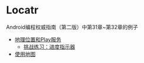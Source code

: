 # Locatr
Android编程权威指南（第二版）中第31章~第32章的例子

* [地理位置和Play服务](https://github.com/uv-lab/Locatr/tree/ch31)
    * [挑战练习：进度指示器](https://github.com/uv-lab/Locatr/tree/exercise31.10)
* [使用地图](https://github.com/uv-lab/Locatr/tree/ch32)

